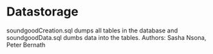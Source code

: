 # Datastorage
soundgoodCreation.sql dumps all tables in the database and soundgoodData.sql dumbs data into the tables.
Authors: Sasha Nsona, Peter Bernath

